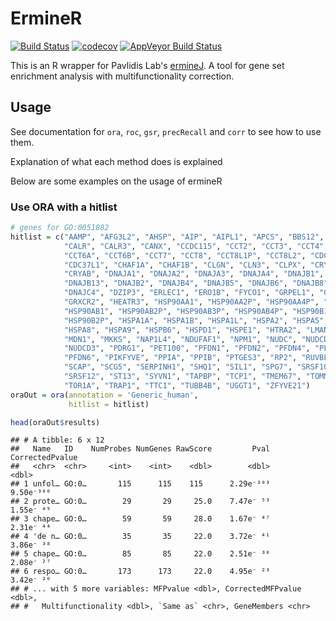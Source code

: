 
ErmineR
=======

[![Build Status](https://travis-ci.org/PavlidisLab/ermineR.svg?branch=master)](https://travis-ci.org/PavlidisLab/ermineR) [![codecov](https://codecov.io/gh/PavlidisLab/ermineR/branch/master/graph/badge.svg)](https://codecov.io/gh/PavlidisLab/ermineR) [![AppVeyor Build Status](https://ci.appveyor.com/api/projects/status/github/PavlidisLab/ermineR?branch=master&svg=true)](https://ci.appveyor.com/project/PavlidisLab/ermineR)

This is an R wrapper for Pavlidis Lab's [ermineJ](http://erminej.msl.ubc.ca/). A tool for gene set enrichment analysis with multifunctionality correction.

Usage
-----

See documentation for `ora`, `roc`, `gsr`, `precRecall` and `corr` to see how to use them.

Explanation of what each method does is explained

Below are some examples on the usage of ermineR

### Use ORA with a hitlist

``` r
# genes for GO:0051082
hitlist = c("AAMP", "AFG3L2", "AHSP", "AIP", "AIPL1", "APCS", "BBS12", 
            "CALR", "CALR3", "CANX", "CCDC115", "CCT2", "CCT3", "CCT4", "CCT5", 
            "CCT6A", "CCT6B", "CCT7", "CCT8", "CCT8L1P", "CCT8L2", "CDC37", 
            "CDC37L1", "CHAF1A", "CHAF1B", "CLGN", "CLN3", "CLPX", "CRYAA", 
            "CRYAB", "DNAJA1", "DNAJA2", "DNAJA3", "DNAJA4", "DNAJB1", "DNAJB11", 
            "DNAJB13", "DNAJB2", "DNAJB4", "DNAJB5", "DNAJB6", "DNAJB8", 
            "DNAJC4", "DZIP3", "ERLEC1", "ERO1B", "FYCO1", "GRPEL1", "GRPEL2", 
            "GRXCR2", "HEATR3", "HSP90AA1", "HSP90AA2P", "HSP90AA4P", "HSP90AA5P", 
            "HSP90AB1", "HSP90AB2P", "HSP90AB3P", "HSP90AB4P", "HSP90B1", 
            "HSP90B2P", "HSPA1A", "HSPA1B", "HSPA1L", "HSPA2", "HSPA5", "HSPA6", 
            "HSPA8", "HSPA9", "HSPB6", "HSPD1", "HSPE1", "HTRA2", "LMAN1", 
            "MDN1", "MKKS", "NAP1L4", "NDUFAF1", "NPM1", "NUDC", "NUDCD2", 
            "NUDCD3", "PDRG1", "PET100", "PFDN1", "PFDN2", "PFDN4", "PFDN5", 
            "PFDN6", "PIKFYVE", "PPIA", "PPIB", "PTGES3", "RP2", "RUVBL2", 
            "SCAP", "SCG5", "SERPINH1", "SHQ1", "SIL1", "SPG7", "SRSF10", 
            "SRSF12", "ST13", "SYVN1", "TAPBP", "TCP1", "TMEM67", "TOMM20", 
            "TOR1A", "TRAP1", "TTC1", "TUBB4B", "UGGT1", "ZFYVE21")
oraOut = ora(annotation = 'Generic_human',
             hitlist = hitlist)

head(oraOut$results)
```

    ## # A tibble: 6 x 12
    ##   Name   ID    NumProbes NumGenes RawScore         Pval    CorrectedPvalue
    ##   <chr>  <chr>     <int>    <int>    <dbl>        <dbl>              <dbl>
    ## 1 unfol… GO:0…       115      115    115      2.29e⁻³⁰³          9.50e⁻³⁰⁰
    ## 2 prote… GO:0…        29       29     25.0    7.47e⁻ ⁵³          1.55e⁻ ⁴⁹
    ## 3 chape… GO:0…        59       59     28.0    1.67e⁻ ⁴⁷          2.31e⁻ ⁴⁴
    ## 4 'de n… GO:0…        35       35     22.0    3.72e⁻ ⁴¹          3.86e⁻ ³⁸
    ## 5 chape… GO:0…        85       85     22.0    2.51e⁻ ³⁰          2.08e⁻ ²⁷
    ## 6 respo… GO:0…       173      173     22.0    4.95e⁻ ²³          3.42e⁻ ²⁰
    ## # ... with 5 more variables: MFPvalue <dbl>, CorrectedMFPvalue <dbl>,
    ## #   Multifunctionality <dbl>, `Same as` <chr>, GeneMembers <chr>
